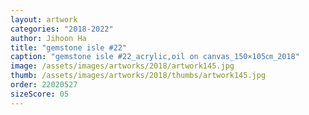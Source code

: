 ```yaml
---
layout: artwork
categories: "2018-2022"
author: Jihoon Ha
title: "gemstone isle #22"
caption: "gemstone isle #22_acrylic,oil on canvas_150×105㎝_2018"
image: /assets/images/artworks/2018/artwork145.jpg
thumb: /assets/images/artworks/2018/thumbs/artwork145.jpg
order: 22020527
sizeScore: 05
---
```

